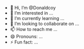 - 👋 Hi, I’m @Donaldcoy
- 👀 I’m interested in ...
- 🌱 I’m currently learning ...
- 💞️ I’m looking to collaborate on ...
- 📫 How to reach me ...
- 😄 Pronouns: ...
- ⚡ Fun fact: ...

<!---
Donaldcoy/Donaldcoy is a ✨ special ✨ repository because its `README.md` (this file) appears on your GitHub profile.
You can click the Preview link to take a look at your changes.
--->
